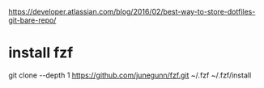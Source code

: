 https://developer.atlassian.com/blog/2016/02/best-way-to-store-dotfiles-git-bare-repo/

# install fzf
git clone --depth 1 https://github.com/junegunn/fzf.git ~/.fzf
~/.fzf/install

